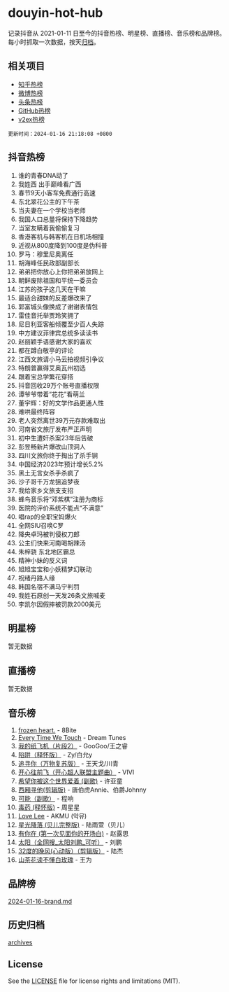 # douyin-hot-hub

记录抖音从 2021-01-11 日至今的抖音热榜、明星榜、直播榜、音乐榜和品牌榜。每小时抓取一次数据，按天[归档](archives)。

## 相关项目

- [知乎热榜](https://github.com/lonnyzhang423/zhihu-hot-hub)
- [微博热榜](https://github.com/lonnyzhang423/weibo-hot-hub)
- [头条热榜](https://github.com/lonnyzhang423/toutiao-hot-hub)
- [GitHub热榜](https://github.com/lonnyzhang423/github-hot-hub)
- [v2ex热榜](https://github.com/lonnyzhang423/v2ex-hot-hub)


`更新时间：2024-01-16 21:18:08 +0800`

## 抖音热榜

1. 谁的青春DNA动了
1. 我姓西 出手巅峰看广西
1. 春节9天小客车免费通行高速
1. 东北翠花公主的下午茶
1. 当夫妻在一个学校当老师
1. 我国人口总量将保持下降趋势
1. 当室友瞒着我偷偷复习
1. 香港客机与韩客机在日机场相撞
1. 近视从800度降到100度是伪科普
1. 罗马：穆里尼奥离任
1. 胡海峰任民政部副部长
1. 弟弟把你放心上你把弟弟放网上
1. 朝鲜废除祖国和平统一委员会
1. 江苏的孩子这几天在干嘛
1. 最适合甜妹的反差爆改来了
1. 郭富城头像换成了谢谢表情包
1. 雷佳音托举贾玲笑拥了
1. 尼日利亚客船倾覆至少百人失踪
1. 中方建议菲律宾总统多读读书
1. 赵丽颖手语感谢大家的喜欢
1. 都在蹲白敬亭的评论
1. 江西文旅请小马云拍视频引争议
1. 特朗普赢得艾奥瓦州初选
1. 跟着宝总学繁花穿搭
1. 抖音回收29万个账号直播权限
1. 谭爷爷带着“花花”看萌兰
1. 董宇辉：好的文学作品更通人性
1. 难哄最终阵容
1. 老人突然离世39万元存款难取出
1. 河南省文旅厅发布严正声明
1. 初中生遭奸杀案23年后告破
1. 彭昱畅新片爆改山顶洞人
1. 四川文旅你终于掏出了杀手锏
1. 中国经济2023年预计增长5.2%
1. 黑土无言女杀手杀疯了
1. 沙子哥千万龙狙追梦夜
1. 我给家乡文旅支支招
1. 蜂鸟音乐将“邓紫棋”注册为商标
1. 医院的评价系统不能点“不满意”
1. 唱rap的全职宝妈爆火
1. 全网SIU召唤C罗
1. 降央卓玛被判侵权刀郎
1. 公主们快来河南喝胡辣汤
1. 朱梓骁 东北地区霸总
1. 精神小妹的反义词
1. 旭旭宝宝和小妖精梦幻联动
1. 祝绪丹路人缘
1. 韩国名宿不满马宁判罚
1. 我姓石原创一天发26条文旅喊麦
1. 李凯尔因假摔被罚款2000美元

## 明星榜

暂无数据

## 直播榜

暂无数据

## 音乐榜

1. [frozen heart.](https://sf86-cdn-tos.douyinstatic.com/obj/tos-cn-ve-2774/oIIWJfyjIACZA9zQMtnJ6hQQhFC4vhCupoRBsO) - 8Bite
1. [Every Time We Touch](https://sf86-cdn-tos.douyinstatic.com/obj/tos-cn-ve-2774/ogN6lUKQeBBfEVhIOMikG1CcJjugxk1tztZyhP) - Dream Tunes
1. [我的纸飞机（片段2）](https://sf86-cdn-tos.douyinstatic.com/obj/tos-cn-ve-2774/oM2ZrKcg2CD5AeRB2gkeXOFB1IxAGJdZPazYHf) - GooGoo/王之睿
1. [陷阱（释怀版）](https://sf86-cdn-tos.douyinstatic.com/obj/tos-cn-ve-2774/oE8C21LeZrzKLDFfQYgMzx4GAIHageG5IzayY7) - Zy/白允y
1. [追寻你（万物复苏版）](https://sf86-cdn-tos.douyinstatic.com/obj/tos-cn-ve-2774/oYeAZJsbjIDit9APmBg8u6uDUQnHmoCf3gbo74) - 王天戈/川青
1. [开心往前飞（开心超人联盟主题曲）](https://sf86-cdn-tos.douyinstatic.com/obj/tos-cn-ve-2774/9d8fb7c82cf1421fb93a9fe925275e0a) - VIVI
1. [希望你被这个世界爱着 (副歌)](https://sf86-cdn-tos.douyinstatic.com/obj/tos-cn-ve-2774/oUHCmWQfZlE3QQBKBeD8rCFLpJzPgCpImhsxMt) - 许亚童
1. [西厢寻他(剪辑版)](https://sf86-cdn-tos.douyinstatic.com/obj/tos-cn-ve-2774/oUsAVfAQKlRNxEv5qxvIB8o5qmIWUcXbzJKJhw) - 唐伯虎Annie、伯爵Johnny
1. [可能（副歌）](https://sf86-cdn-tos.douyinstatic.com/obj/tos-cn-ve-2774/cde1731888894259b333569393c2fb51) - 程响
1. [毒药 (释怀版)](https://sf86-cdn-tos.douyinstatic.com/obj/tos-cn-ve-2774/oYILMEAzspdZBIzy4frJNB8ZHPHWAhiwowd4Ad) - 周星星
1. [Love Lee](https://sf3-cdn-tos.douyinstatic.com/obj/tos-cn-ve-2774/o05GbkJGbCBTdDnMtB0fwOYgkeZp23vrWQDQBS) - AKMU (악뮤)
1. [星光降落 (贝儿完整版)](https://sf86-cdn-tos.douyinstatic.com/obj/tos-cn-ve-2774/okwB9hAwyAtsFFkFBzAX1hOOfQuIoMNs0W2Mwr) - 陆雨萱（贝儿）
1. [有你在 (第一次见面你的开场白)](https://sf86-cdn-tos.douyinstatic.com/obj/tos-cn-ve-2774/oAthrQ3ClJBfI57uBoFEgNDYtNCZ0TSYQQfxQ0) - 赵露思
1. [太阳（全网搜_太阳刘鹏_可听）](https://sf3-cdn-tos.douyinstatic.com/obj/tos-cn-ve-2774/ogWbyIQnlBFImVbeDocRdCIYtBHlbJXgfZMvgz) - 刘鹏
1. [32度的晚风(心动版）（剪辑版）](https://sf6-cdn-tos.douyinstatic.com/obj/tos-cn-ve-2774/owNyabsyWdzUulxhoJfK8IBXgp0UMQAHpvGh2B) - 陆杰
1. [山茶花读不懂白玫瑰](https://sf86-cdn-tos.douyinstatic.com/obj/tos-cn-ve-2774/osfn8B7DktrRHEPJgPCfDbw7QDQEkwC16BxZg9) - 王为

## 品牌榜

[2024-01-16-brand.md](archives/2024-01-16-brand.md)

## 历史归档

[archives](archives)

## License

See the [LICENSE](LICENSE) file for license rights and limitations (MIT).
